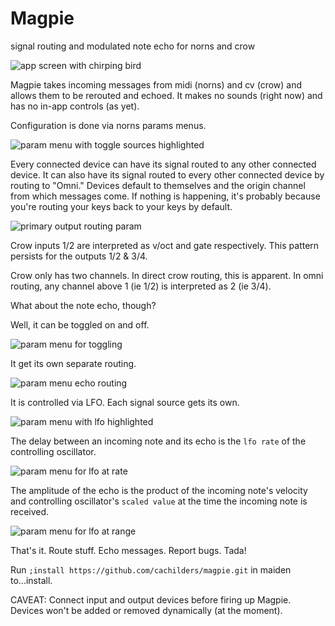 # Magpie
signal routing and modulated note echo for norns and crow

![app screen with chirping bird](./assets/docs/main.png)

Magpie takes incoming messages from midi (norns) and cv (crow) and allows them to be rerouted and echoed. It makes no sounds (right now) and has no in-app controls (as yet).


Configuration is done via norns params menus.

![param menu with toggle sources highlighted](./assets/docs/params-1.png)

Every connected device can have its signal routed to any other connected device. It can also have its signal routed to every other connected device by routing to "Omni." Devices default to themselves and the origin channel from which messages come. If nothing is happening, it's probably because you're routing your keys back to your keys by default.

![primary output routing param](./assets/docs/params-routing.png)

Crow inputs 1/2 are interpreted as v/oct and gate respectively. This pattern persists for the outputs 1/2 & 3/4.

Crow only has two channels. In direct crow routing, this is apparent. In omni routing, any channel above 1 (ie 1/2) is interpreted as 2 (ie 3/4).


What about the note echo, though?

Well, it can be toggled on and off.

![param menu for toggling](./assets/docs/params-toggle.png)

It get its own separate routing.

![param menu echo routing](./assets/docs/params-routing-echo.png)

It is controlled via LFO. Each signal source gets its own.

![param menu with lfo highlighted](./assets/docs/params-2.png)

The delay between an incoming note and its echo is the `lfo rate` of the controlling oscillator.

![param menu for lfo at rate](./assets/docs/lfo-delay.png)

The amplitude of the echo is the product of the incoming note's velocity and controlling oscillator's `scaled value` at the time the incoming note is received.

![param menu for lfo at range](./assets/docs/lfo-velocity.png)

That's it. Route stuff. Echo messages. Report bugs. Tada!

Run `;install https://github.com/cachilders/magpie.git` in maiden to...install.

CAVEAT: Connect input and output devices before firing up Magpie. Devices won't be added or removed dynamically (at the moment).
